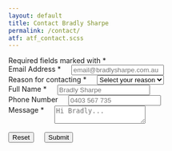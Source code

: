 ```yaml
---
layout: default
title: Contact Bradly Sharpe
permalink: /contact/
atf: atf_contact.scss
---
```

<div>
	Required fields marked with <span class=".u-required">*</span>
</div>
<form name="contactForm" onsubmit="return validate(this);" method="post" action="submitContactForm.php">
  <div class="row">
    <div class="six columns">
      <label for="email">Email Address <span class=".u-required">*</span></label>
      <input class="u-full-width" type="email" placeholder="email@bradlysharpe.com.au" id="email" name="email" required="required">
    </div>
    <div class="six columns">
      <label for="reason">Reason for contacting <span class=".u-required">*</span></label>
      <select class="u-full-width" id="reason" name="reason" required="required">
        <option value="" disabled selected>Select your reason</option>
        <option value="general-question">General Question</option>
        <option value="project-enquiry">Project Enquiry</option>
        <option value="IT-problem">IT Problem</option>
        <option value="webmail-problem">Webmail Problem</option>
      </select>
    </div>
  </div>
  <div class="row">
    <div class="six columns">
      <label for="fullname">Full Name <span class=".u-required">*</span></label>
      <input class="u-full-width" type="text" placeholder="Bradly Sharpe" id="fullname" name="fullname" required="required">
    </div>
    <div class="six columns">
      <label for="phone">Phone Number</label>
      <input class="u-full-width" type="text" placeholder="0403 567 735" id="phone" name="phone">
    </div>
  </div>
  <div class="row">
    <div class="twelve columns">
      <label for="message">Message <span class=".u-required">*</span></label>
      <textarea class="u-full-width" placeholder="Hi Bradly..." id="message" name="message" required="required"></textarea>
    </div>
  </div>
  <div class="row">
    <div class="six columns captcha"><div class="g-recaptcha" data-sitekey="6LdN6gITAAAAAOnRcQWgBHrvMg7DIIwOBQqsV4em"></div>&nbsp;</div>
    <div class="six columns">
      <input class="contact-reset" type="reset" value="Reset"><input class="button-primary" type="submit" value="Submit">
    </div>
  </div>
</form>
<script src='https://www.google.com/recaptcha/api.js'></script>
<script type="text/javascript">
  function validate(form) {
    try {
      var valid = validateFields(form);
      if (!valid)
        alert("Please enter valid data into all required fields");
      else {
        var xhr = new XMLHttpRequest();
        xhr.open(form.method, form.action, true);
        xhr.send(new FormData(form));
        xhr.onerror = postError;
        xhr.onloadend = function () {
          if ("undefined" != typeof JSON) {
            var resp = JSON.parse(xhr.response);
            if (resp.sent) 
              postSuccess();
            else
              postError();
          } else {
            if (xhr.response.indexOf("{\"sent\":true") == 0) 
              postSuccess();
            else
              postError();
          }
        };
      }
    } catch (ex) {
      postError();
    }
    return false;
  }

  function postError() {
    alert("Sorry there was a problem submitting the form.\nPlease try again or call me on 0403 567 735");
  }

  function postSuccess() {
    var reason = getReasonField();
    if (reason)
      window.location.hash="reason=" + reason.value;
    window.location.pathname = "/thankyou";
  }

  function removeClass(el, className) {
    if (el && className) {
      var classes = el.className.split(" ");
      var newClasses = [];
      for (var i = 0 , l = classes.length; i < l; i++) {
        if (className != classes[i].toLowerCase())
          newClasses.push(classes[i]);
      };
      el.className = newClasses.join(" ");
    }
  }

  function getReasonField() {
    var elements = document.forms["contactForm"].elements;
    var reason = undefined;
    var count = 0;
    while ((reason == undefined) && (count < elements.length)) {
      if ("reason" == elements[count].name.toLowerCase()) 
        reason = elements[count];
      count++;
    }
    return reason;
  }

  function validateFields(form) {
    var valid = false;
    var invalidClass = "invalidField";
    try {
      if (form && form.name) {
        elements = document.forms[form.name].elements;
        if (elements && (0 < elements.length)) {
          valid = true;
          for (var i = 0, l = elements.length; i < l; i++) {
            var el = elements[i];
            var elValid = true;
            removeClass(el, invalidClass);
            if ((el.type.toLowerCase() == "text") || (el.tagName.toLowerCase() == "textarea")) {
              if (/^\s*$/.test(el.value)) elValid =  false;
            } else if (el.tagName.toLowerCase() == "select") {
              if (el.selectedIndex < 1) elValid = false;
            } else {
              switch (el.type) {
                case "email":
                    /* if (!/^[a-z0-9\-\.]+@[a-z0-9\-]{3,}(\.[a-z0-9\-]{2,})+/.test(el.value.toLowerCase())) elValid = false; */
                  break;
                case "submit":
                  break;
                case "reset":
                  break;
                default:
                  elValid = false;
                  break;
              }
            }
            if (!elValid && (el.getAttribute('required').toLowerCase() == 'required')) 
                el.className = el.className + " " + invalidClass;
            valid = valid && elValid;
          };
        }
      }
    } catch (ex) { }
    return valid;
  }

  if (0 < window.location.hash.length) {
    var reason = getReasonField();
    if (reason) {
      var hash = window.location.hash.substr(1);
      var hashPairs = hash.split("&");
      var reasonValue = undefined;
      for (var i = 0, l = hashPairs.length; i < l; i++) {
        hashKeyValue = hashPairs[i].split("=");
        if ((2 == hashKeyValue.length) && ("reason" == hashKeyValue[0].toLowerCase())) {
          var reasonValue = hashKeyValue[1].toLowerCase();
        }
      };

      if (reasonValue) {
        for (var j = 0, m = reason.children.length; j < m; j++) {
          var option = reason.children[j];
          option.removeAttribute("selected");
          if (option.value && (reasonValue == option.value.toLowerCase()))
            option.setAttribute("selected", "selected"); 
        };
      }
    }
    window.location.hash = "";
  }
</script>